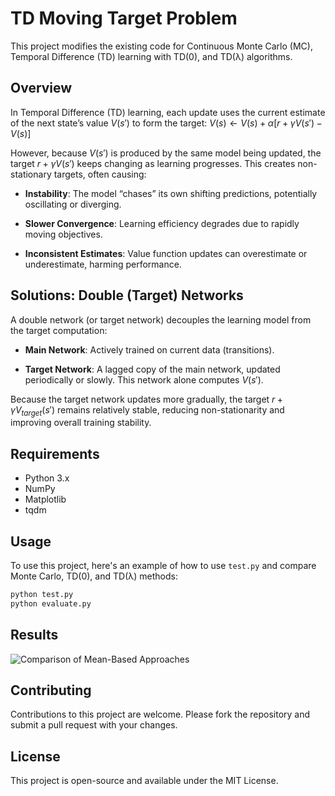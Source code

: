 # TD Moving Target Problem

This project modifies the existing code for Continuous Monte Carlo (MC), Temporal Difference (TD) learning with TD(0), and TD(λ) algorithms.

## Overview

In Temporal Difference (TD) learning, each update uses the current estimate of the next state’s value $V(s')$ to form the target:
$V(s) \leftarrow V(s)+\alpha[r+\gamma V(s')-V(s)]$

However, because $V(s')$ is produced by the same model being updated, the target $r+\gamma V(s')$ keeps changing as learning progresses. This creates non-stationary targets, often causing:

- **Instability**: The model “chases” its own shifting predictions, potentially oscillating or diverging.

- **Slower Convergence**: Learning efficiency degrades due to rapidly moving objectives.

- **Inconsistent Estimates**: Value function updates can overestimate or underestimate, harming performance.
  
## Solutions: Double (Target) Networks
A double network (or target network) decouples the learning model from the target computation:

- **Main Network**: Actively trained on current data (transitions).

- **Target Network**: A lagged copy of the main network, updated periodically or slowly. This network alone computes $V(s')$.

Because the target network updates more gradually, the target $r+\gamma V_{target}(s')$ remains relatively stable, reducing non-stationarity and improving overall training stability.
 
## Requirements

- Python 3.x
- NumPy
- Matplotlib
- tqdm

## Usage

To use this project, here's an example of how to use `test.py` and compare Monte Carlo, TD(0), and TD(λ) methods:

``` python
python test.py
python evaluate.py
```

## Results 
![Comparison of Mean-Based Approaches](results/comparison_of_mean_based_approaches.png)

## Contributing

Contributions to this project are welcome. Please fork the repository and submit a pull request with your changes.

## License

This project is open-source and available under the MIT License.
